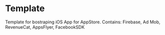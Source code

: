 # Template
 Template for bostraping iOS App for AppStore. Contains: Firebase, Ad Mob, RevenueCat, AppsFlyer, FacebookSDK

